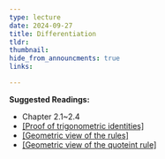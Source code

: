 ```yaml
---
type: lecture
date: 2024-09-27
title: Differentiation
tldr: 
thumbnail: 
hide_from_announcments: true
links: 

---
```

**Suggested Readings:**
- Chapter 2.1~2.4
- [[Proof of trigonometric identities]](https://www.math.sinica.edu.tw/media/pdf/d253/25312.pdf)
- [[Geometric view of the rules]](https://www.3blue1brown.com/topics/calculus)
- [[Geometric view of the quoteint rule]](https://youtu.be/37962meAGNc?si=vr_fsAcIVJFLcBCo)
